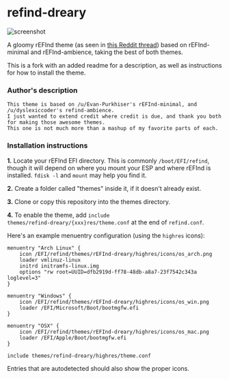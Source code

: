 # refind-dreary
![screenshot](https://i.redditmedia.com/-LCobqYiQ4kLaLS3pmqPjcdnLa2MruQoINa3KDbKVzo.jpg?s=f4cd6834507dd0dfd046684745ab7954)

A gloomy rEFInd theme (as seen in [this Reddit thread](https://www.reddit.com/r/unixporn/comments/62mvp9/i_present_to_you_refinddreary_a_gloomy_refind/)) based on rEFInd-minimal and rEFInd-ambience, taking the best of both themes.

This is a fork with an added readme for a description, as well as instructions for how to install the theme.

### Author's description
    This theme is based on /u/Evan-Purkhiser's rEFInd-minimal, and /u/dyslexiccoder's refind-ambience. 
    I just wanted to extend credit where credit is due, and thank you both for making those awesome themes. 
    This one is not much more than a mashup of my favorite parts of each.

### Installation instructions
<b>1.</b> Locate your rEFInd EFI directory. This is commonly <code>/boot/EFI/refind</code>, though it will depend on where you mount your ESP and where rEFInd is installed. <code>fdisk -l</code> and <code>mount</code> may help you find it.

<b>2.</b> Create a folder called "themes" inside it, if it doesn't already exist.

<b>3.</b> Clone or copy this repository into the themes directory.

<b>4.</b> To enable the theme, add <code>include themes/refind-dreary/{xxx}res/theme.conf</code> at the end of <code>refind.conf</code>.

Here's an example menuentry configuration (using the `highres` icons):

    menuentry "Arch Linux" {
        icon /EFI/refind/themes/rEFInd-dreary/highres/icons/os_arch.png
        loader vmlinuz-linux
        initrd initramfs-linux.img
        options "rw root=UUID=dfb2919d-ff78-48db-a8a7-23f7542c343a loglevel=3"
    }

    menuentry "Windows" {
        icon /EFI/refind/themes/rEFInd-dreary/highres/icons/os_win.png
        loader /EFI/Microsoft/Boot/bootmgfw.efi
    }

    menuentry "OSX" {
        icon /EFI/refind/themes/rEFInd-dreary/highres/icons/os_mac.png
        loader /EFI/Apple/Boot/bootmgfw.efi
    }
    
    include themes/refind-dreary/highres/theme.conf

Entries that are autodetected should also show the proper icons.
